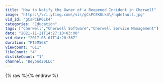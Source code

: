 ```yaml
---
title: "How to Notify the Owner of a Reopened Incident in Cherwell"
image: "https:\/\/i.ytimg.com\/vi\/gCsPCEK0Lk4\/hqdefault.jpg"
vid_id: "gCsPCEK0Lk4"
categories: "Education"
tags: ["Cherwell","Cherwell Software","Cherwell Service Management"]
date: "2021-11-21T14:27:10+03:00"
vid_date: "2017-05-01T14:20:36Z"
duration: "PT5M56S"
viewcount: "611"
likeCount: "4"
dislikeCount: "1"
channel: "Beyond20LLC"
---
```

{% raw %}{% endraw %}
